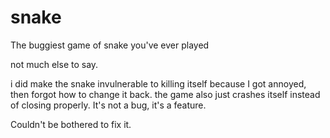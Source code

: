 # snake

The buggiest game of snake you've ever played

not much else to say.

i did make the snake invulnerable to killing itself because I got annoyed, then forgot how to change it back.
the game also just crashes itself instead of closing properly.  It's not a bug, it's a feature.

Couldn't be bothered to fix it.
